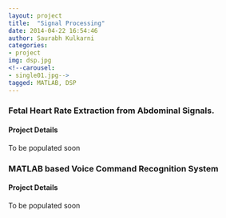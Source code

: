 ```yaml
---
layout: project
title:  "Signal Processing"
date: 2014-04-22 16:54:46
author: Saurabh Kulkarni
categories:
- project
img: dsp.jpg
<!--carousel:
- single01.jpg-->
tagged: MATLAB, DSP
---
```

### Fetal Heart Rate Extraction from Abdominal Signals.
#### Project Details
To be populated soon

### MATLAB based Voice Command Recognition System 
#### Project Details
To be populated soon
